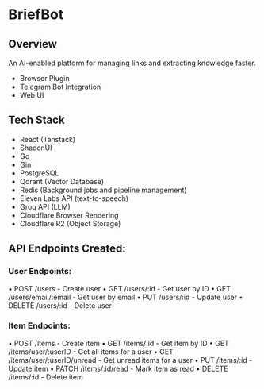 # BriefBot

## Overview

An AI-enabled platform for managing links and extracting knowledge faster.

- Browser Plugin
- Telegram Bot Integration
- Web UI

## Tech Stack

- React (Tanstack)
- ShadcnUI
- Go
- Gin
- PostgreSQL
- Qdrant (Vector Database)
- Redis (Background jobs and pipeline management)
- Eleven Labs API (text-to-speech)
- Groq API (LLM)
- Cloudflare Browser Rendering
- Cloudflare R2 (Object Storage)

## API Endpoints Created:

### User Endpoints:

• POST /users - Create user
• GET /users/:id - Get user by ID
• GET /users/email/:email - Get user by email
• PUT /users/:id - Update user
• DELETE /users/:id - Delete user

### Item Endpoints:

• POST /items - Create item
• GET /items/:id - Get item by ID
• GET /items/user/:userID - Get all items for a user
• GET /items/user/:userID/unread - Get unread items for a user
• PUT /items/:id - Update item
• PATCH /items/:id/read - Mark item as read
• DELETE /items/:id - Delete item
